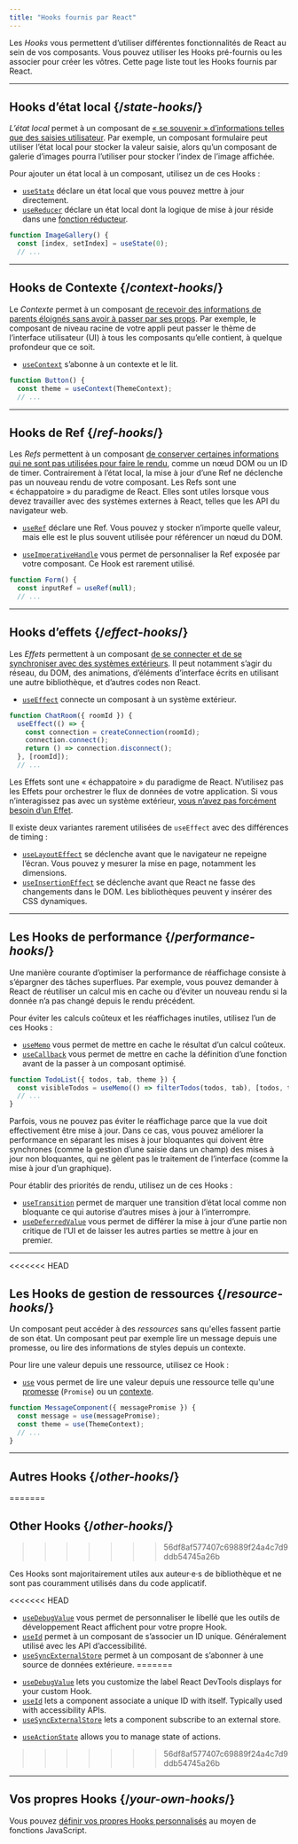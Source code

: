 ```yaml
---
title: "Hooks fournis par React"
---
```


<Intro>

Les *Hooks* vous permettent d’utiliser différentes fonctionnalités de React au sein de vos composants. Vous pouvez utiliser les Hooks pré-fournis ou les associer pour créer les vôtres. Cette page liste tout les Hooks fournis par React.

</Intro>

---

## Hooks d’état local {/*state-hooks*/}

*L’état local* permet à un composant de [« se souvenir » d’informations telles que des saisies utilisateur](/learn/state-a-components-memory). Par exemple, un composant formulaire peut utiliser l’état local pour stocker la valeur saisie, alors qu’un composant de galerie d’images pourra l’utiliser pour stocker l’index de l’image affichée.

Pour ajouter un état local à un composant, utilisez un de ces Hooks :

* [`useState`](/reference/react/useState) déclare un état local que vous pouvez mettre à jour directement.
* [`useReducer`](/reference/react/useReducer) déclare un état local dont la logique de mise à jour réside dans une [fonction réducteur](/learn/extracting-state-logic-into-a-reducer).

```js
function ImageGallery() {
  const [index, setIndex] = useState(0);
  // ...
```

---

## Hooks de Contexte {/*context-hooks*/}

Le *Contexte* permet à un composant [de recevoir des informations de parents éloignés sans avoir à passer par ses props](/learn/passing-props-to-a-component). Par exemple, le composant de niveau racine de votre appli peut passer le thème de l’interface utilisateur (UI) à tous les composants qu’elle contient, à quelque profondeur que ce soit.

* [`useContext`](/reference/react/useContext) s’abonne à un contexte et le lit.

```js
function Button() {
  const theme = useContext(ThemeContext);
  // ...
```

---

## Hooks de Ref {/*ref-hooks*/}

Les *Refs* permettent à un composant [de conserver certaines informations qui ne sont pas utilisées pour faire le rendu](/learn/referencing-values-with-refs), comme un nœud DOM ou un ID de timer. Contrairement à l’état local, la mise à jour d’une Ref ne déclenche pas un nouveau rendu de votre composant. Les Refs sont une « échappatoire » du paradigme de React. Elles sont utiles lorsque vous devez travailler avec des systèmes externes à React, telles que les API du navigateur web.

* [`useRef`](/reference/react/useRef) déclare une Ref. Vous pouvez y stocker n’importe quelle valeur, mais elle est le plus souvent utilisée pour référencer un nœud du DOM.

* [`useImperativeHandle`](/reference/react/useImperativeHandle) vous permet de personnaliser la Ref exposée par votre composant. Ce Hook est rarement utilisé.

```js
function Form() {
  const inputRef = useRef(null);
  // ...
```

---

## Hooks d’effets {/*effect-hooks*/}

Les *Effets* permettent à un composant [de se connecter et de se synchroniser avec des systèmes extérieurs](/learn/synchronizing-with-effects). Il peut notamment s’agir du réseau, du DOM, des animations, d’éléments d’interface écrits en utilisant une autre bibliothèque, et d’autres codes non React.

* [`useEffect`](/reference/react/useEffect) connecte un composant à un système extérieur.

```js
function ChatRoom({ roomId }) {
  useEffect(() => {
    const connection = createConnection(roomId);
    connection.connect();
    return () => connection.disconnect();
  }, [roomId]);
  // ...
```

Les Effets sont une « échappatoire » du paradigme de React. N’utilisez pas les Effets pour orchestrer le flux de données de votre application. Si vous n’interagissez pas avec un système extérieur, [vous n’avez pas forcément besoin d’un Effet](/learn/you-might-not-need-an-effect).

Il existe deux variantes rarement utilisées de `useEffect` avec des différences de timing :

* [`useLayoutEffect`](/reference/react/useLayoutEffect) se déclenche avant que le navigateur ne repeigne l’écran. Vous pouvez y mesurer la mise en page, notamment les dimensions.
* [`useInsertionEffect`](/reference/react/useInsertionEffect) se déclenche avant que React ne fasse des changements dans le DOM. Les bibliothèques peuvent y insérer des CSS dynamiques.

---

## Les Hooks de performance {/*performance-hooks*/}

Une manière courante d’optimiser la performance de réaffichage consiste à s’épargner des tâches superflues. Par exemple, vous pouvez demander à React de réutiliser un calcul mis en cache ou d’éviter un nouveau rendu si la donnée n’a pas changé depuis le rendu précédent.

Pour éviter les calculs coûteux et les réaffichages inutiles, utilisez l’un de ces Hooks :

* [`useMemo`](/reference/react/useMemo) vous permet de mettre en cache le résultat d’un calcul coûteux.
* [`useCallback`](/reference/react/useCallback) vous permet de mettre en cache la définition d’une fonction avant de la passer à un composant optimisé.

```js
function TodoList({ todos, tab, theme }) {
  const visibleTodos = useMemo(() => filterTodos(todos, tab), [todos, tab]);
  // ...
}
```

Parfois, vous ne pouvez pas éviter le réaffichage parce que la vue doit effectivement être mise à jour. Dans ce cas, vous pouvez améliorer la performance en séparant les mises à jour bloquantes qui doivent être synchrones (comme la gestion d’une saisie dans un champ) des mises à jour non bloquantes, qui ne gèlent  pas le traitement de l’interface (comme la mise à jour d’un graphique).

Pour établir des priorités de rendu, utilisez un de ces Hooks :

* [`useTransition`](/reference/react/useTransition) permet de marquer une transition d’état local comme non bloquante ce qui autorise d’autres mises à jour à l’interrompre.
* [`useDeferredValue`](/reference/react/useDeferredValue) vous permet de différer la mise à jour d’une partie non critique de l’UI et de laisser les autres parties se mettre à jour en premier.

---

<<<<<<< HEAD
## Les Hooks de gestion de ressources {/*resource-hooks*/}

Un composant peut accéder à des *ressources* sans qu'elles fassent partie de son état. Un composant peut par exemple lire un message depuis une promesse, ou lire des informations de styles depuis un contexte.

Pour lire une valeur depuis une ressource, utilisez ce Hook :

- [`use`](/reference/react/use) vous permet de lire une valeur depuis une ressource telle qu'une [promesse](https://developer.mozilla.org/fr/docs/Web/JavaScript/Reference/Global_Objects/Promise) (`Promise`) ou un [contexte](/learn/passing-data-deeply-with-context).

```js
function MessageComponent({ messagePromise }) {
  const message = use(messagePromise);
  const theme = use(ThemeContext);
  // ...
}
```

---

## Autres Hooks {/*other-hooks*/}
=======
## Other Hooks {/*other-hooks*/}
>>>>>>> 56df8af577407c69889f24a4c7d9ddb54745a26b

Ces Hooks sont majoritairement utiles aux auteur·e·s de bibliothèque et ne sont pas couramment utilisés dans du code applicatif.

<<<<<<< HEAD
* [`useDebugValue`](/reference/react/useDebugValue) vous permet de personnaliser le libellé que les outils de développement React affichent pour votre propre Hook.
* [`useId`](/reference/react/useId) permet à un composant de s’associer un ID unique. Généralement utilisé avec les API d’accessibilité.
* [`useSyncExternalStore`](/reference/react/useSyncExternalStore) permet à un composant de s’abonner à une source de données extérieure.
=======
- [`useDebugValue`](/reference/react/useDebugValue) lets you customize the label React DevTools displays for your custom Hook.
- [`useId`](/reference/react/useId) lets a component associate a unique ID with itself. Typically used with accessibility APIs.
- [`useSyncExternalStore`](/reference/react/useSyncExternalStore) lets a component subscribe to an external store.
* [`useActionState`](/reference/react/useActionState) allows you to manage state of actions.
>>>>>>> 56df8af577407c69889f24a4c7d9ddb54745a26b

---

## Vos propres Hooks {/*your-own-hooks*/}

Vous pouvez [définir vos propres Hooks personnalisés](/learn/reusing-logic-with-custom-hooks#extracting-your-own-custom-hook-from-a-component) au moyen de fonctions JavaScript.
